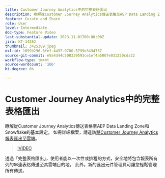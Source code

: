 ```yaml
---
title: Customer Journey Analytics中的完整表格匯出
description: 瞭解從Customer Journey Analytics傳送表格至AEP Data Landing Zone和Snowflake的基本設定。
feature: Curate and Share
role: User
level: Intermediate
doc-type: Feature Video
last-substantial-update: 2023-11-01T00:00:00Z
jira: KT-14282
thumbnail: 3425389.jpeg
exl-id: 1659b296-3fef-4497-9700-5799e3494737
source-git-commit: e9a4d44c508329593ce1ef4a5007e031220cda22
workflow-type: tm+mt
source-wordcount: '106'
ht-degree: 0%

---
```


# Customer Journey Analytics中的完整表格匯出

瞭解從Customer Journey Analytics傳送表格至AEP Data Landing Zone和Snowflake的基本設定。 如需詳細檔案，請造訪[將Customer Journey Analytics報表匯出至雲端](https://experienceleague.adobe.com/docs/analytics-platform/using/cja-workspace/export/export-cloud.html?lang=zh-Hant)。

>[!VIDEO](https://video.tv.adobe.com/v/3450991/?captions=chi_hant&learn=on)

透過「完整表格匯出」，使用者能以一次性或排程的方式，安全地將包含報表所有列的串連表格傳送至其雲端目的地。  此外，新的匯出元件管理員可讓您輕鬆管理所有傳送。
